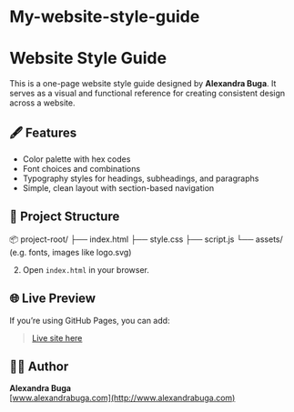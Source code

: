 # My-website-style-guide

# Website Style Guide

This is a one-page website style guide designed by **Alexandra Buga**. It serves as a visual and functional reference for creating consistent design across a website.

## 🖋️ Features

- Color palette with hex codes
- Font choices and combinations
- Typography styles for headings, subheadings, and paragraphs
- Simple, clean layout with section-based navigation

## 📁 Project Structure

📦 project-root/
├── index.html
├── style.css
├── script.js
└── assets/ (e.g. fonts, images like logo.svg)

2. Open `index.html` in your browser.

## 🌐 Live Preview

If you’re using GitHub Pages, you can add:

> [Live site here](https://Alex-dot-BG.github.io/My-website-style-guide)

## 🧑‍🎨 Author

**Alexandra Buga**  
[www.alexandrabuga.com](http://www.alexandrabuga.com)



